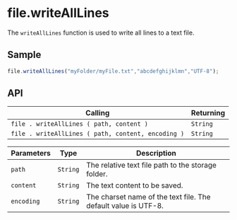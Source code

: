 # file.writeAllLines

The `writeAllLines` function is used to write all lines to a text file.

## Sample

```javascript
file.writeAllLines("myFolder/myFile.txt","abcdefghijklmn","UTF-8");
```

## API

| Calling | Returning |
|---|---|
| `file . writeAllLines ( path, content )` | `String` |
| `file . writeAllLines ( path, content, encoding )` | `String` |

| Parameters | Type | Description |
|---|---|---|
| `path` | `String` | The relative text file path to the storage folder. |
| `content` | `String` | The text content to be saved. |
| `encoding` | `String` | The charset name of the text file. The default value is UTF-8. |